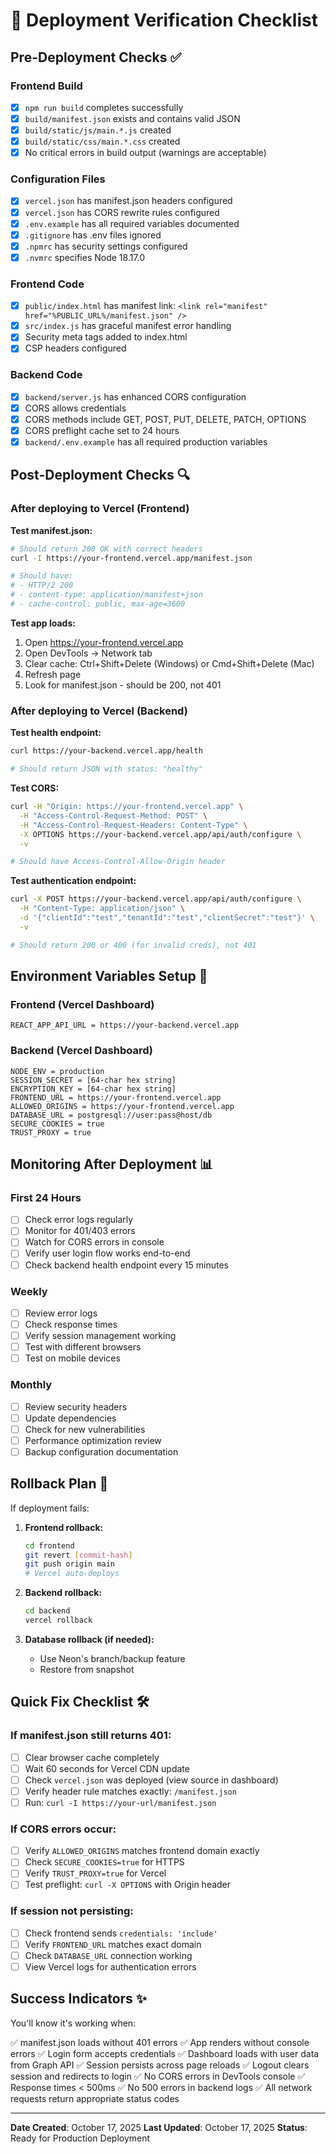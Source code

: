 # 🚀 Deployment Verification Checklist

## Pre-Deployment Checks ✅

### Frontend Build
- [x] `npm run build` completes successfully
- [x] `build/manifest.json` exists and contains valid JSON
- [x] `build/static/js/main.*.js` created
- [x] `build/static/css/main.*.css` created
- [x] No critical errors in build output (warnings are acceptable)

### Configuration Files
- [x] `vercel.json` has manifest.json headers configured
- [x] `vercel.json` has CORS rewrite rules configured
- [x] `.env.example` has all required variables documented
- [x] `.gitignore` has .env files ignored
- [x] `.npmrc` has security settings configured
- [x] `.nvmrc` specifies Node 18.17.0

### Frontend Code
- [x] `public/index.html` has manifest link: `<link rel="manifest" href="%PUBLIC_URL%/manifest.json" />`
- [x] `src/index.js` has graceful manifest error handling
- [x] Security meta tags added to index.html
- [x] CSP headers configured

### Backend Code
- [x] `backend/server.js` has enhanced CORS configuration
- [x] CORS allows credentials
- [x] CORS methods include GET, POST, PUT, DELETE, PATCH, OPTIONS
- [x] CORS preflight cache set to 24 hours
- [x] `backend/.env.example` has all required production variables

## Post-Deployment Checks 🔍

### After deploying to Vercel (Frontend)

**Test manifest.json:**
```bash
# Should return 200 OK with correct headers
curl -I https://your-frontend.vercel.app/manifest.json

# Should have:
# - HTTP/2 200
# - content-type: application/manifest+json
# - cache-control: public, max-age=3600
```

**Test app loads:**
1. Open https://your-frontend.vercel.app
2. Open DevTools → Network tab
3. Clear cache: Ctrl+Shift+Delete (Windows) or Cmd+Shift+Delete (Mac)
4. Refresh page
5. Look for manifest.json - should be 200, not 401

### After deploying to Vercel (Backend)

**Test health endpoint:**
```bash
curl https://your-backend.vercel.app/health

# Should return JSON with status: "healthy"
```

**Test CORS:**
```bash
curl -H "Origin: https://your-frontend.vercel.app" \
  -H "Access-Control-Request-Method: POST" \
  -H "Access-Control-Request-Headers: Content-Type" \
  -X OPTIONS https://your-backend.vercel.app/api/auth/configure \
  -v

# Should have Access-Control-Allow-Origin header
```

**Test authentication endpoint:**
```bash
curl -X POST https://your-backend.vercel.app/api/auth/configure \
  -H "Content-Type: application/json" \
  -d '{"clientId":"test","tenantId":"test","clientSecret":"test"}' \
  -v

# Should return 200 or 400 (for invalid creds), not 401
```

## Environment Variables Setup 🔐

### Frontend (Vercel Dashboard)

```
REACT_APP_API_URL = https://your-backend.vercel.app
```

### Backend (Vercel Dashboard)

```
NODE_ENV = production
SESSION_SECRET = [64-char hex string]
ENCRYPTION_KEY = [64-char hex string]
FRONTEND_URL = https://your-frontend.vercel.app
ALLOWED_ORIGINS = https://your-frontend.vercel.app
DATABASE_URL = postgresql://user:pass@host/db
SECURE_COOKIES = true
TRUST_PROXY = true
```

## Monitoring After Deployment 📊

### First 24 Hours
- [ ] Check error logs regularly
- [ ] Monitor for 401/403 errors
- [ ] Watch for CORS errors in console
- [ ] Verify user login flow works end-to-end
- [ ] Check backend health endpoint every 15 minutes

### Weekly
- [ ] Review error logs
- [ ] Check response times
- [ ] Verify session management working
- [ ] Test with different browsers
- [ ] Test on mobile devices

### Monthly
- [ ] Review security headers
- [ ] Update dependencies
- [ ] Check for new vulnerabilities
- [ ] Performance optimization review
- [ ] Backup configuration documentation

## Rollback Plan 🔄

If deployment fails:

1. **Frontend rollback:**
   ```bash
   cd frontend
   git revert [commit-hash]
   git push origin main
   # Vercel auto-deploys
   ```

2. **Backend rollback:**
   ```bash
   cd backend
   vercel rollback
   ```

3. **Database rollback (if needed):**
   - Use Neon's branch/backup feature
   - Restore from snapshot

## Quick Fix Checklist 🛠️

### If manifest.json still returns 401:
- [ ] Clear browser cache completely
- [ ] Wait 60 seconds for Vercel CDN update
- [ ] Check `vercel.json` was deployed (view source in dashboard)
- [ ] Verify header rule matches exactly: `/manifest.json`
- [ ] Run: `curl -I https://your-url/manifest.json`

### If CORS errors occur:
- [ ] Verify `ALLOWED_ORIGINS` matches frontend domain exactly
- [ ] Check `SECURE_COOKIES=true` for HTTPS
- [ ] Verify `TRUST_PROXY=true` for Vercel
- [ ] Test preflight: `curl -X OPTIONS` with Origin header

### If session not persisting:
- [ ] Check frontend sends `credentials: 'include'`
- [ ] Verify `FRONTEND_URL` matches exact domain
- [ ] Check `DATABASE_URL` connection working
- [ ] View Vercel logs for authentication errors

## Success Indicators ✨

You'll know it's working when:

✅ manifest.json loads without 401 errors
✅ App renders without console errors
✅ Login form accepts credentials
✅ Dashboard loads with user data from Graph API
✅ Session persists across page reloads
✅ Logout clears session and redirects to login
✅ No CORS errors in DevTools console
✅ Response times < 500ms
✅ No 500 errors in backend logs
✅ All network requests return appropriate status codes

---

**Date Created**: October 17, 2025
**Last Updated**: October 17, 2025
**Status**: Ready for Production Deployment
